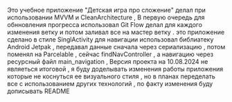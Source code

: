 Это учебное приложение "Детская игра про сложение" делал при использовании MVVM и CleanArchitecture , В первую очередь для обнновления прогресса использовал Git Flow делал для каждого изменения ветку и потом заливал все на мастер ветку .
это приложение сделано в стиле SinglActivity для навигации использовал библиатеку Android Jetpak , передавал данные сначала через сериализацию , потом поменял на Parcelable , сейчас findNavController , а навигацию через ресурсный файл main_navigation ,
Версия проекта на 10.08.2024 не являеться итоговой , я буду доделывать изменения работы приложения которые не коснуться ее визуального стиля , но в планах переделать все с использованием других технологий , по факту изменения буду дописывать README
